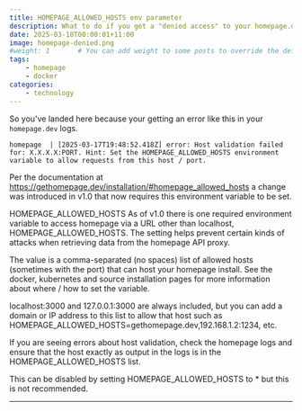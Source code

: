 ```yaml
---
title: HOMEPAGE_ALLOWED_HOSTS env parameter
description: What to do if you get a "denied access" to your homepage.dev 
date: 2025-03-18T00:00:01+11:00
image: homepage-denied.png
#weight: 1       # You can add weight to some posts to override the default sorting (date descending)
tags: 
    - homepage
    - docker
categories:
    - technology
---
```


So you've landed here because your getting an error like this in your ```homepage.dev``` logs.

```
homepage  | [2025-03-17T19:48:52.418Z] error: Host validation failed for: X.X.X.X:PORT. Hint: Set the HOMEPAGE_ALLOWED_HOSTS environment variable to allow requests from this host / port.
```

Per the documentation at https://gethomepage.dev/installation/#homepage_allowed_hosts a change was introduced in v1.0 that now requires this environment variable to be set.

HOMEPAGE_ALLOWED_HOSTS
As of v1.0 there is one required environment variable to access homepage via a URL other than localhost, HOMEPAGE_ALLOWED_HOSTS. The setting helps prevent certain kinds of attacks when retrieving data from the homepage API proxy.

The value is a comma-separated (no spaces) list of allowed hosts (sometimes with the port) that can host your homepage install. See the docker, kubernetes and source installation pages for more information about where / how to set the variable.

localhost:3000 and 127.0.0.1:3000 are always included, but you can add a domain or IP address to this list to allow that host such as HOMEPAGE_ALLOWED_HOSTS=gethomepage.dev,192.168.1.2:1234, etc.

If you are seeing errors about host validation, check the homepage logs and ensure that the host exactly as output in the logs is in the HOMEPAGE_ALLOWED_HOSTS list.

This can be disabled by setting HOMEPAGE_ALLOWED_HOSTS to * but this is not recommended.





---


